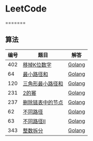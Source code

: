 # LeetCode
=======


## 算法

| 编号 | 题目 | 解答 | 
| --- | --- | --- |
| 402 | [移掉K位数字](https://leetcode-cn.com/problems/remove-k-digits/) | [Golang](./algorithms/golang/402/removeKdigits.go) |
| 64 | [最小路径和](https://leetcode-cn.com/problems/minimum-path-sum/) | [Golang](./algorithms/golang/64/minPathSum.go) |
| 120 | [三角形最小路径和](https://leetcode-cn.com/problems/triangle/) | [Golang](./algorithms/golang/120/minimumTotal.go) |
| 231 | [2的幂](https://leetcode-cn.com/problems/power-of-two/) | [Golang](./algorithms/golang/231/isPowerOfTwo.go) |
| 237 | [删除链表中的节点](https://leetcode-cn.com/problems/delete-node-in-a-linked-list/) | [Golang](./algorithms/golang/237/deleteNode.go) |
| 62 | [不同路径](https://leetcode-cn.com/problems/unique-paths/) | [Golang](./algorithms/golang/62/uniquePaths.go) |
| 63 | [不同路径II](https://leetcode-cn.com/problems/unique-paths-ii/) | [Golang](./algorithms/golang/63/uniquePathsWithObstacles.go) |
| 343 | [整数拆分](https://leetcode-cn.com/problems/integer-break/) | [Golang](./algorithms/golang/343/integerBreak.go) |
